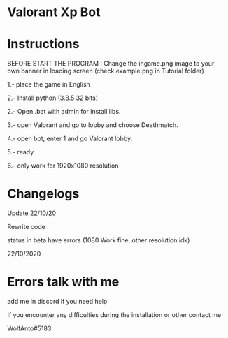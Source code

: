 # Valorant Xp Bot

# Instructions

BEFORE START THE PROGRAM : Change the ingame.png image to your own banner in loading screen (check example.png in Tutorial folder)

1.- place the game in English

2.- Install python (3.8.5 32 bits)

2.- Open .bat with admin for install libs.

3.- open Valorant and go to lobby and choose Deathmatch.

4.- open bot, enter 1 and go Valorant lobby.

5.- ready.

6.- only work for 1920x1080 resolution

# Changelogs
Update 22/10/20

Rewrite code

status in beta have errors (1080 Work fine, other resolution idk)

22/10/2020

# Errors talk with me
add me in discord if you need help

If you encounter any difficulties during the installation or other contact me

WolfAnto#5183
